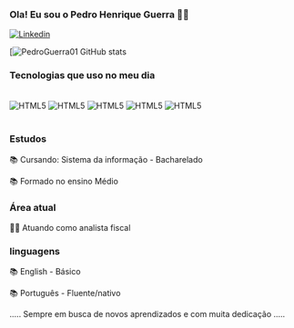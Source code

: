 ### Ola! Eu sou o Pedro Henrique Guerra 🧑‍💻

[![Linkedin](https://img.shields.io/badge/LinkedIn-0077B5?style=for-the-badge&logo=linkedin&logoColor=white)](https://www.linkedin.com/in/pedro-henrique-guerra-19937a1a2)


[![PedroGuerra01 GitHub stats](https://github-readme-stats.vercel.app/api?username=PedroGuerra01&show_icons=true&theme=dracula)

### Tecnologias que uso no meu dia

<div style="display: inline_block"><br/>

  <img align= "center" alt="HTML5" src="https://img.shields.io/badge/HTML-239120?style=for-the-badge&logo=html5&logoColor=white"/>
  <img align= "center" alt="HTML5" src="https://img.shields.io/badge/CSS-239120?&style=for-the-badge&logo=css3&logoColor=white"/>
  <img align= "center" alt="HTML5" src="https://img.shields.io/badge/Python-14354C?style=for-the-badge&logo=python&logoColor=white"/>
  <img align= "center" alt="HTML5" src="https://img.shields.io/badge/Java-ED8B00?style=for-the-badge&logo=openjdk&logoColor=white"/>
  <img align= "center" alt="HTML5" src="https://img.shields.io/badge/Microsoft_Excel-217346?style=for-the-badge&logo=microsoft-excel&logoColor=white"/>
  
</div><br/>

###  Estudos
📚     Cursando: Sistema da  informação - Bacharelado

📚     Formado no ensino Médio

###  Área atual 
👨‍💻     Atuando como analista fiscal

###  linguagens
📚     English - Básico

📚     Português - Fluente/nativo

..... Sempre em busca de novos aprendizados e com muita dedicação .....




